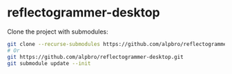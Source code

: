 # reflectogrammer-desktop

Clone the project with submodules:

```bash
git clone --recurse-submodules https://github.com/alpbro/reflectogrammer-desktop.git
# Or
git https://github.com/alpbro/reflectogrammer-desktop.git
git submodule update --init
```

